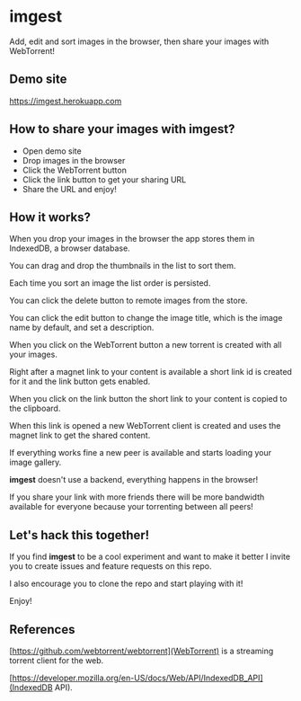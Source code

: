 # imgest

Add, edit and sort images in the browser, then share your images with WebTorrent!

## Demo site

https://imgest.herokuapp.com

## How to share your images with imgest?

- Open demo site
- Drop images in the browser
- Click the WebTorrent button
- Click the link button to get your sharing URL
- Share the URL and enjoy!

## How it works?

When you drop your images in the browser the app stores them in
IndexedDB, a browser database.

You can drag and drop the thumbnails in the list to sort them.

Each time you sort an image the list order is persisted.

You can click the delete button to remote images from the store.

You can click the edit button to change the image title, which is
the image name by default, and set a description.

When you click on the WebTorrent button a new torrent is created
with all your images.

Right after a magnet link to your content is available a short link id
is created for it and the link button gets enabled.

When you click on the link button the short link to your content is
copied to the clipboard.

When this link is opened a new WebTorrent client is created and
uses the magnet link to get the shared content.

If everything works fine a new peer is available and starts loading
your image gallery.

**imgest** doesn't use a backend, everything happens in the browser!

If you share your link with more friends there will be more bandwidth
available for everyone because your torrenting between all peers!

## Let's hack this together!

If you find **imgest** to be a cool experiment and want to make it better
I invite you to create issues and feature requests on this repo.

I also encourage you to clone the repo and start playing with it!


Enjoy!

## References

[https://github.com/webtorrent/webtorrent](WebTorrent) is a streaming torrent client for the web.

[https://developer.mozilla.org/en-US/docs/Web/API/IndexedDB_API](IndexedDB API).
